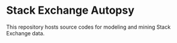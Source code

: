 # Stack Exchange Autopsy

This repository hosts source codes for modeling and mining Stack Exchange data.
